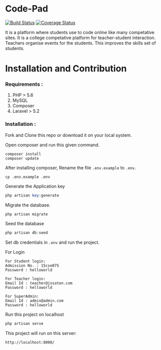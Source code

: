 # Code-Pad
[![Build Status](https://travis-ci.org/ncs-jss/Code-Pad.svg?branch=master)](https://travis-ci.org/ncs-jss/Code-Pad)
[![Coverage Status](https://coveralls.io/repos/github/ncs-jss/Code-Pad/badge.svg?branch=master)](https://coveralls.io/github/ncs-jss/Code-Pad?branch=master)

It is a platform where students use to code online like many competative sites. It is a college competative platform for teacher-student interaction.
Teachers organise events for the students. This improves the skills set of students.

# Installation and Contribution

### Requirements :

1. PHP > 5.6
2. MySQL
3. Composer
4. Laravel > 5.2

### Installation :

Fork and Clone this repo or download it on your local system.

Open composer and run this given command.

```shell
composer install
composer update
```

After installing composer, Rename the file `.env.example` to `.env`.

```shell
cp .env.example .env
```

Generate the Application key

```php
php artisan key:generate
```

Migrate the database.

```php
php artisan migrate
```

Seed the database

```php
php artisan db:seed
```

Set db credentials in `.env` and run the project.

For Login
```
For Student login:
Admission No. : 15cse075
Password : helloworld

For Teacher login:
Email Id : teacher@jssaten.com
Password : helloworld

For SuperAdmin:
Email Id : admin@admin.com
Password : helloworld
```

Run this project on localhost

```php
php artisan serve
```

This project will run on this server:

```
http://localhost:8000/
```
